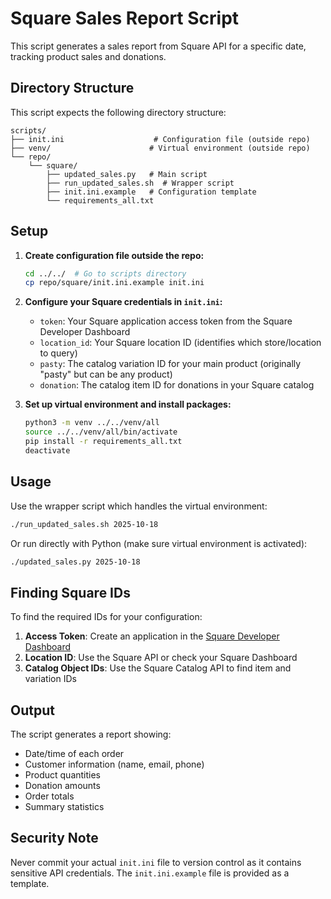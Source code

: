 # Square Sales Report Script

This script generates a sales report from Square API for a specific date, tracking product sales and donations.

## Directory Structure

This script expects the following directory structure:
```
scripts/
├── init.ini                    # Configuration file (outside repo)
├── venv/                      # Virtual environment (outside repo)
└── repo/
    └── square/
        ├── updated_sales.py   # Main script
        ├── run_updated_sales.sh  # Wrapper script
        ├── init.ini.example   # Configuration template
        └── requirements_all.txt
```

## Setup

1. **Create configuration file outside the repo:**
   ```bash
   cd ../../  # Go to scripts directory
   cp repo/square/init.ini.example init.ini
   ```

2. **Configure your Square credentials in `init.ini`:**
   - `token`: Your Square application access token from the Square Developer Dashboard
   - `location_id`: Your Square location ID (identifies which store/location to query)
   - `pasty`: The catalog variation ID for your main product (originally "pasty" but can be any product)
   - `donation`: The catalog item ID for donations in your Square catalog

3. **Set up virtual environment and install packages:**
   ```bash
   python3 -m venv ../../venv/all
   source ../../venv/all/bin/activate
   pip install -r requirements_all.txt
   deactivate
   ```

## Usage

Use the wrapper script which handles the virtual environment:

```bash
./run_updated_sales.sh 2025-10-18
```

Or run directly with Python (make sure virtual environment is activated):
```bash
./updated_sales.py 2025-10-18
```

## Finding Square IDs

To find the required IDs for your configuration:

1. **Access Token**: Create an application in the [Square Developer Dashboard](https://developer.squareup.com/apps)
2. **Location ID**: Use the Square API or check your Square Dashboard
3. **Catalog Object IDs**: Use the Square Catalog API to find item and variation IDs

## Output

The script generates a report showing:
- Date/time of each order
- Customer information (name, email, phone)
- Product quantities
- Donation amounts
- Order totals
- Summary statistics

## Security Note

Never commit your actual `init.ini` file to version control as it contains sensitive API credentials. The `init.ini.example` file is provided as a template.
